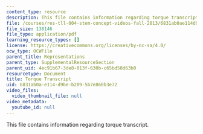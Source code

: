 ```yaml
---
content_type: resource
description: This file contains information regarding torque transcript.
file: /courses/res-tll-004-stem-concept-videos-fall-2013/6831ab0ae114d9beb2095b7e860b3e72_MITRES_TLL-004F13_Torque.pdf
file_size: 138146
file_type: application/pdf
learning_resource_types: []
license: https://creativecommons.org/licenses/by-nc-sa/4.0/
ocw_type: OCWFile
parent_title: Representations
parent_type: SupplementalResourceSection
parent_uid: 4ec91b67-3de8-013f-630b-c65bd58d63b0
resourcetype: Document
title: Torque Transcript
uid: 6831ab0a-e114-d9be-b209-5b7e860b3e72
video_files:
  video_thumbnail_file: null
video_metadata:
  youtube_id: null
---
```

This file contains information regarding torque transcript.